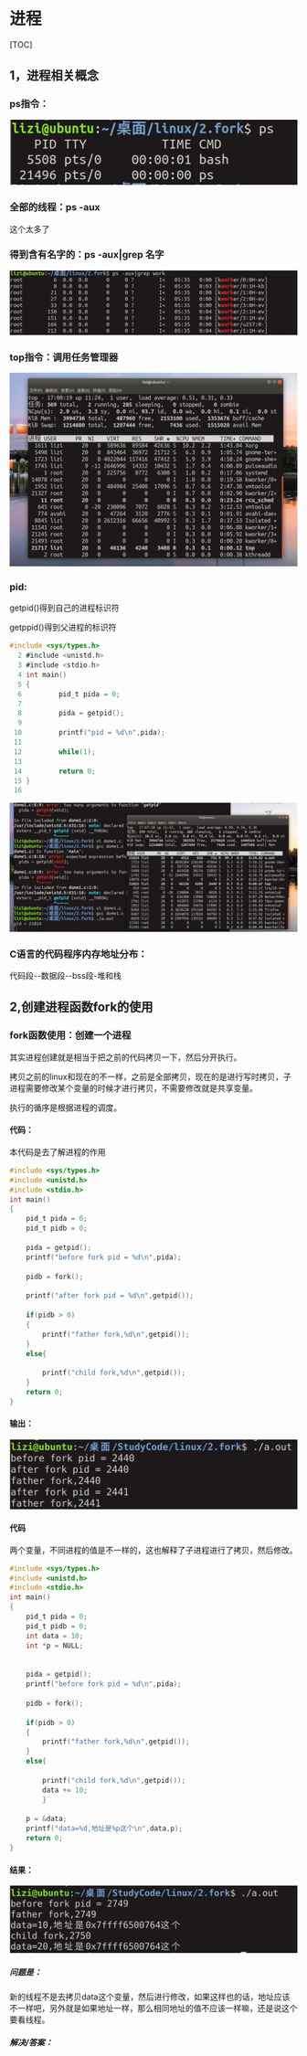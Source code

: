 # 进程

[TOC]



## 1，进程相关概念





### ps指令：

![image-20221021165802568](../图片/image-20221021165802568.png)

### 全部的线程：ps -aux 

这个太多了

### 得到含有名字的：ps -aux|grep 名字

![image-20221021165924869](../图片/image-20221021165924869.png)

### top指令：调用任务管理器

![image-20221021170026165](../图片/image-20221021170026165.png)

### pid:

getpid()得到自己的进程标识符

getppid()得到父进程的标识符

```c
#include <sys/types.h>
  2 #include <unistd.h>
  3 #include <stdio.h>
  4 int main()
  5 {
  6         pid_t pida = 0;
  7 
  8         pida = getpid();
  9 
 10         printf("pid = %d\n",pida);
 11 
 12         while(1);
 13 
 14         return 0;
 15 }
 16 
```

![image-20221021170823171](../图片/image-20221021170823171.png)

### C语言的代码程序内存地址分布：

代码段--数据段--bss段-堆和栈





## 2,创建进程函数fork的使用

### fork函数使用：创建一个进程

其实进程创建就是相当于把之前的代码拷贝一下，然后分开执行。

拷贝之前的linux和现在的不一样，之前是全部拷贝，现在的是进行写时拷贝，子进程需要修改某个变量的时候才进行拷贝，不需要修改就是共享变量。

执行的循序是根据进程的调度。

#### 代码：

本代码是去了解进程的作用

```c
#include <sys/types.h>
#include <unistd.h>
#include <stdio.h>
int main()
{
	pid_t pida = 0;
	pid_t pidb = 0;

	pida = getpid();
	printf("before fork pid = %d\n",pida);

	pidb = fork();

	printf("after fork pid = %d\n",getpid());

	if(pidb > 0)
	{
		printf("father fork,%d\n",getpid());
	}
	else{

		printf("child fork,%d\n",getpid());
    }
	return 0;
}

```

#### 输出：

![image-20221023160242976](../图片/image-20221023160242976.png)







#### 代码

两个变量，不同进程的值是不一样的，这也解释了子进程进行了拷贝，然后修改。

```c
#include <sys/types.h>
#include <unistd.h>
#include <stdio.h>
int main()
{
	pid_t pida = 0;
	pid_t pidb = 0;
 	int data = 10;
	int *p = NULL;


	pida = getpid();
	printf("before fork pid = %d\n",pida);

	pidb = fork();

	if(pidb > 0)
	{
		printf("father fork,%d\n",getpid());
	}
	else{

		printf("child fork,%d\n",getpid());
		data += 10;
        }
	
 	p = &data;
	printf("data=%d,地址是%p这个\n",data,p);
	return 0;
}
```



#### 结果：

![image-20221023164307203](../图片/image-20221023164307203.png)



##### 问题是：

新的线程不是去拷贝data这个变量，然后进行修改，如果这样也的话，地址应该不一样吧，另外就是如果地址一样，那么相同地址的值不应该一样嘛，还是说这个要看线程。

##### 解决/答案：





